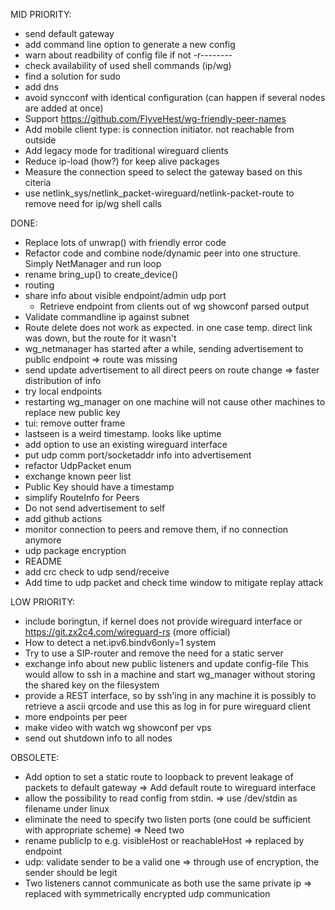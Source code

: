 MID PRIORITY:
* send default gateway
* add command line option to generate a new config 
* warn about readbility of config file if not -r--------
* check availability of used shell commands (ip/wg)
* find a solution for sudo
* add dns
* avoid syncconf with identical configuration (can happen if several nodes are added at once)
* Support https://github.com/FlyveHest/wg-friendly-peer-names
* Add mobile client type: is connection initiator. not reachable from outside
* Add legacy mode for traditional wireguard clients
* Reduce ip-load (how?) for keep alive packages
* Measure the connection speed to select the gateway based on this citeria
* use netlink_sys/netlink_packet-wireguard/netlink-packet-route to remove need for ip/wg shell calls

DONE:
* Replace lots of unwrap() with friendly error code
* Refactor code and combine node/dynamic peer into one structure. Simply NetManager and run loop
* rename bring_up() to create_device()
* routing
* share info about visible endpoint/admin udp port
	+ Retrieve endpoint from clients out of wg showconf parsed output
* Validate commandline ip against subnet
* Route delete does not work as expected. in one case temp. direct link was down, but the route for it wasn't
* wg_netmanager has started after a while, sending advertisement to public endpoint
	=> route was missing
* send update advertisement to all direct peers on route change
	=> faster distribution of info
* try local endpoints
* restarting wg_manager on one machine will not cause other machines to replace new public key
* tui: remove outter frame
* lastseen is a weird timestamp. looks like uptime
* add option to use an existing wireguard interface
* put udp comm port/socketaddr info into advertisement
* refactor UdpPacket enum
* exchange known peer list
* Public Key should have a timestamp
* simplify RouteInfo for Peers
* Do not send advertisement to self
* add github actions
* monitor connection to peers and remove them, if no connection anymore
* udp package encryption
* README
* add crc check to udp send/receive
* Add time to udp packet and check time window to mitigate replay attack

LOW PRIORITY:
* include boringtun, if kernel does not provide wireguard interface
	or https://git.zx2c4.com/wireguard-rs (more official)
* How to detect a net.ipv6.bindv6only=1 system
* Try to use a SIP-router and remove the need for a static server
* exchange info about new public listeners and update config-file
  This would allow to ssh in a machine and start wg_manager without storing the shared key on the filesystem
* provide a REST interface, so by ssh'ing in any machine it is possibly to retrieve a ascii qrcode and use this as log in for pure wireguard client
* more endpoints per peer
* make video with watch wg showconf per vps
* send out shutdown info to all nodes

OBSOLETE:
* Add option to set a static route to loopback to prevent leakage of packets to default gateway 
  => Add default route to wireguard interface
* allow the possibility to read config from stdin.
  => use /dev/stdin as filename under linux
* eliminate the need to specify two listen ports (one could be sufficient with appropriate scheme)
  => Need two
* rename publicIp to e.g. visibleHost or reachableHost
  => replaced by endpoint
* udp: validate sender to be a valid one
  => through use of encryption, the sender should be legit
* Two listeners cannot communicate as both use the same private ip
  => replaced with symmetrically encrypted udp communication
